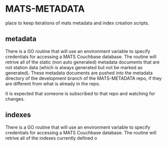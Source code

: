 # MATS-METADATA

place to keep iterations of mats metadata and index creation scripts.

## metadata

There is a GO routine that will use an environment variable to specify credentials for accessing a MATS Couchbase database.
The routine will retrive all of the static (non auto generated) metadata documents that are not station data (which is always generated but not be marked as generated).
These metadata documents are pushed into the metadata directory of the development branch of the MATS-METADATA repo, if they are different
from what is already in the repo.

It is expected that someone is subscribed to that repo and watching for changes.

## indexes

There is a GO routine that will use an environment variable to specify credentials for accessing a MATS Couchbase database.
The routine will retrive all of the indexes currently defined o